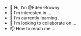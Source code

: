 - 👋 Hi, I’m @Eden-Browny
- 👀 I’m interested in ...
- 🌱 I’m currently learning ...
- 💞️ I’m looking to collaborate on ...
- 📫 How to reach me ...

<!---
Eden-Browny/Eden-Browny is a ✨ special ✨ repository because its `README.md` (this file) appears on your GitHub profile.
You can click the Preview link to take a look at your changes.
--->
